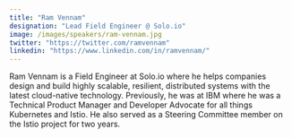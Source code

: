 ```yaml
---
title: "Ram Vennam"
designation: "Lead Field Engineer @ Solo.io"
image: /images/speakers/ram-vennam.jpg
twitter: "https://twitter.com/ramvennam"
linkedin: "https://www.linkedin.com/in/ramvennam/"
---
```


Ram Vennam is a Field Engineer at Solo.io where he helps companies design and build highly scalable, resilient, distributed systems with the latest cloud-native technology. Previously, he was at IBM where he was a Technical Product Manager and Developer Advocate for all things Kubernetes and Istio. He also served as a Steering Committee member on the Istio project for two years.
